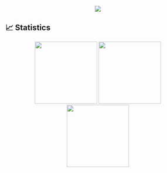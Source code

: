 <p align="center">
   <img src="https://readme-typing-svg.herokuapp.com?font=Fira+Code&pause=1000&width=435&lines=You+only+live+once">
</p>

## 📈 Statistics 

<div align="center">
<span>  </span>
<img height="170px" src="https://github-readme-stats.vercel.app/api?username=DanielZhangyc&show_icons=true&theme=catppuccin_mocha" /><span>  </span><img height="170px" src="https://github-readme-stats.vercel.app/api/top-langs/?username=DanielZhangyc&layout=compact&langs_count=8&theme=catppuccin_mocha" />
</span>
</div>

<div align="center">
<img height="170px" src="https://github-readme-stats.vercel.app/api/pin/?username=DanielZhangyc&repo=RLLM&theme=catppuccin_mocha" />
</div>
